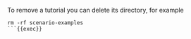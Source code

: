 To remove a tutorial you can delete its directory, for example

```
rm -rf scenario-examples
```{{exec}}
